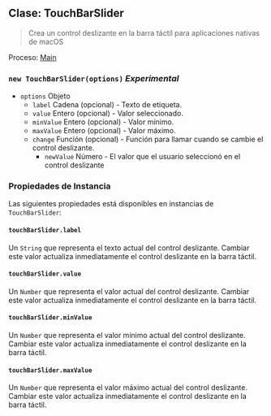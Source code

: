 ## Clase: TouchBarSlider

> Crea un control deslizante en la barra táctil para aplicaciones nativas de macOS

Proceso: [Main](../tutorial/quick-start.md#main-process)

### `new TouchBarSlider(options)` *Experimental*

* `options` Objeto 
  * `label` Cadena (opcional) - Texto de etiqueta.
  * `value` Entero (opcional) - Valor seleccionado.
  * `minValue` Entero (opcional) - Valor mínimo.
  * `maxValue` Entero (opcional) - Valor máximo.
  * `change` Función (opcional) - Función para llamar cuando se cambie el control deslizante. 
    * `newValue` Número - El valor que el usuario seleccionó en el control deslizante

### Propiedades de Instancia

Las siguientes propiedades está disponibles en instancias de `TouchBarSlider`:

#### `touchBarSlider.label`

Un `String` que representa el texto actual del control deslizante. Cambiar este valor actualiza inmediatamente el control deslizante en la barra táctil.

#### `touchBarSlider.value`

Un `Number` que representa el valor actual del control deslizante. Cambiar este valor actualiza inmediatamente el control deslizante en la barra táctil.

#### `touchBarSlider.minValue`

Un `Number` que representa el valor mínimo actual del control deslizante. Cambiar este valor actualiza inmediatamente el control deslizante en la barra táctil.

#### `touchBarSlider.maxValue`

Un `Number` que representa el valor máximo actual del control deslizante. Cambiar este valor actualiza inmediatamente el control deslizante en la barra táctil.